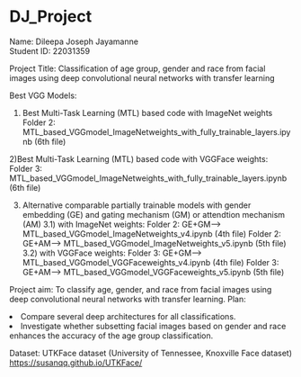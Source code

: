 # DJ_Project

Name: Dileepa Joseph Jayamanne <br>
Student ID: 22031359 <br>

Project Title: Classification of age group, gender and race from facial images using deep convolutional neural networks with transfer learning 

Best VGG Models:
1) Best Multi-Task Learning (MTL) based code with ImageNet weights
Folder 2: MTL_based_VGGmodel_ImageNetweights_with_fully_trainable_layers.ipynb (6th file)

2)Best Multi-Task Learning (MTL) based code with VGGFace weights:
Folder 3: MTL_based_VGGmodel_ImageNetweights_with_fully_trainable_layers.ipynb (6th file)

3) Alternative comparable partially trainable models with gender embedding (GE) and gating mechanism (GM) or attendtion mechanism (AM)
3.1) with ImageNet weights:
Folder 2: GE+GM--> MTL_based_VGGmodel_ImageNetweights_v4.ipynb (4th file)
Folder 2: GE+AM--> MTL_based_VGGmodel_ImageNetweights_v5.ipynb (5th file)
3.2) with VGGFace weights:
Folder 3: GE+GM--> MTL_based_VGGmodel_VGGFaceweights_v4.ipynb (4th file)
Folder 3: GE+AM--> MTL_based_VGGmodel_VGGFaceweights_v5.ipynb (5th file)



Project aim: To classify age, gender, and race from facial images using deep convolutional neural networks with transfer learning.
Plan:
<li> Compare several deep architectures for all classifications. </li>
<li> Investigate whether subsetting facial images based on gender and race enhances the accuracy of the age group classification.</li>


Dataset: UTKFace dataset (University of Tennessee, Knoxville Face dataset)
https://susanqq.github.io/UTKFace/
